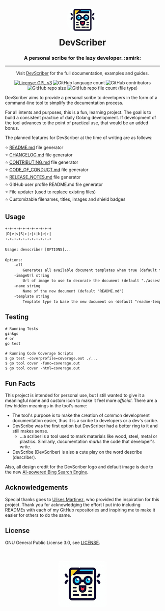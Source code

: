 <h1 align="center" style="border-bottom: none">
    <a href="https://github.com/WhitneyLampkin/devscriber" target="_blank">
        <img alt="DevScriber" src="./assets/devscriber.png" style="border-radius: 50%; height: 100px;">
    </a>
    <br>
    DevScriber
</h1>
<h3 align="center" style="border-bottom: none">
    A personal scribe for the lazy developer. :smirk:
</h3>

<hr />

<p align="center">
    Visit <a href="https://github.com/WhitneyLampkin/devscriber" target="_blank">DevScriber</a> for the full documentation, examples and guides.
</p>

<div align="center">

[![License: GPL v3](https://img.shields.io/badge/License-GPLv3-blue.svg)](https://www.gnu.org/licenses/gpl-3.0)
![GitHub language count](https://img.shields.io/github/languages/count/WhitneyLampkin/devscriber?label=Languages&color=yellow)
![GitHub contributors](https://img.shields.io/github/contributors/WhitneyLampkin/devscriber?label=Contributors&color=red)
![GitHub repo size](https://img.shields.io/github/repo-size/WhitneyLampkin/devscriber?label=Repo%20Size&color=teal)
![GitHub repo file count (file type)](https://img.shields.io/github/directory-file-count/WhitneyLampkin/devscriber?label=Files&color=purple)



</div>

DevScriber aims to provide a personal scribe to developers in the form of a command-line tool to simplify the documentation process.

For all intents and purposes, this is a fun, learning project. The goal is to build a consistent practice of daily Golang development. If development of the tool advances to the point of practical use, that would be an added bonus.

The planned features for DevScriber at the time of writing are as follows:

⭐ [README.md](./templates/readme-template.md) file generator<br />
⭐ [CHANGELOG.md](./templates/changelog-template.md) file generator<br />
⭐ [CONTRIBUTING.md](./templates/contributing-template.md) file generator<br />
⭐ [CODE_OF_CONDUCT.md](./templates/codeofconduct-template.md) file generator<br />
⭐ [RELEASE_NOTES.md](./templates/releasenotes-template.md) file generator<br />
⭐ GitHub user profile README.md file generator<br />
⭐ File updater (used to replace existing files)<br />
⭐ Customizable filenames, titles, images and shield badges

## Usage

```txt
+-+-+-+-+-+-+-+-+-+-+
|D|e|v|S|c|r|i|b|e|r|
+-+-+-+-+-+-+-+-+-+-+

Usage: devscriber [OPTIONS]...

Options:
    -all
        Generates all available document templates when true (default false)
    -imageUrl string
        Url of image to use to decorate the document (default "./assests/default_image.png")
    -name string
        Name of the new document (default "README.md")
    -template string
        Template type to base the new document on (default "readme-template")
```

## Testing

```shell
# Running Tests
ginkgo
# or
go test

# Running Code Coverage Scripts
$ go test -coverprofile=coverage.out ./...
$ go tool cover -func=coverage.out
$ go tool cover -html=coverage.out
```

## Fun Facts

This project is intended for personal use, but I still wanted to give it a meaningful name and custom icon to make it feel more _official_. There are a few hidden meanings in the tool's name:

- The tool's purpose is to make the creation of common development documentation easier, thus it is a scribe to developers or a dev's scribe.
- DevScribe was the first option but DevScriber had a better ring to it and still makes sense.
    - ...a scriber is a tool used to mark materials like wood, steel, metal or plastics. Similarly, documentation _marks_ the code that developer's write.
- DevScribe (DevScriber) is also a cute play on the word describe (describer).

Also, all design credit for the DevScriber logo and default image is due to the new [AI-powered Bing Search Engine](https://www.bing.com/search?q=Bing%20AI&showconv=1&form=MW00X7).

## Acknowledgements

Special thanks goes to [Ulises Martinez](https://github.com/mx-ulises), who provided the inspiration for this project. Thank you for acknowledging the effort I put into including READMEs with each of my GitHub repositories and inspiring me to make it easier for others to do the same.

## License

GNU General Public License 3.0, see [LICENSE](./LICENSE).

<h1 align="center" style="border-bottom: none; margin-top: 50px;">
    <a href="https://github.com/WhitneyLampkin/devscriber" target="_blank">
        <img alt="DevScriber" src="./assets/devscriber.png" style="border-radius: 5%; height: 150px;">
    </a>
</h1>
